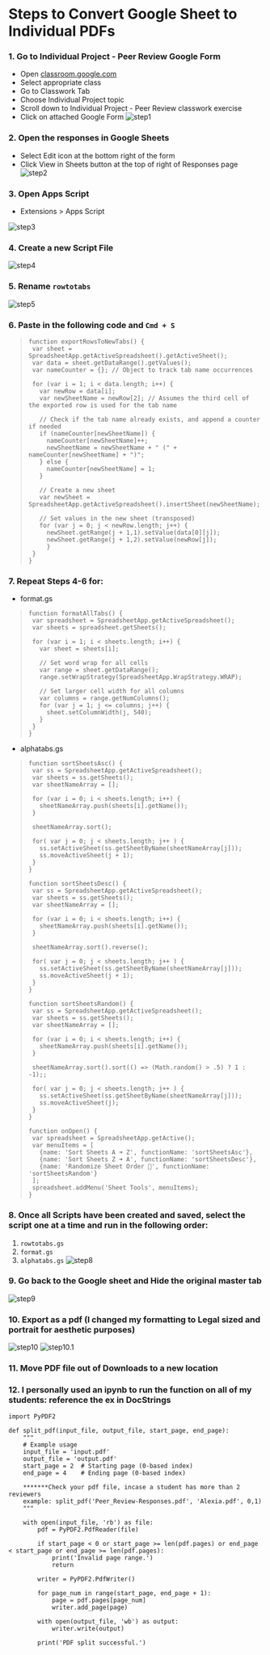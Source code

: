 # Steps to Convert Google Sheet to Individual PDFs

### 1. Go to Individual Project - Peer Review Google Form
- Open <a href = "https://www.classroom.google.com">classroom.google.com</a>
- Select appropriate class
- Go to Classwork Tab
- Choose Individual Project topic
- Scroll down to Individual Project - Peer Review classwork exercise 
- Click on attached Google Form
![step1](https://i.pinimg.com/originals/14/a6/bb/14a6bb42a084fc72cab7ca432b752ead.png)

### 2. Open the responses in Google Sheets
- Select Edit icon at the bottom right of the form
- Click View in Sheets button at the top of right of Responses page
![step2](https://i.pinimg.com/originals/12/79/f9/1279f9b37efb5435c309fe8efe1e834f.png)

### 3. Open Apps Script
- Extensions > Apps Script

![step3](https://i.pinimg.com/originals/92/88/31/928831c9e41e362b61f5e97053e01ee5.png)

### 4. Create a new Script File
![step4](https://i.pinimg.com/originals/c7/49/30/c74930cdbfad98b0d60f034dff784040.png)

### 5. Rename `rowtotabs`

![step5](https://i.pinimg.com/originals/18/af/e1/18afe1e7c2a01136264ba4d86e1c6690.png)

### 6. Paste in the following code and `Cmd + S`
>```
>function exportRowsToNewTabs() {
>  var sheet = SpreadsheetApp.getActiveSpreadsheet().getActiveSheet();
>  var data = sheet.getDataRange().getValues();
>  var nameCounter = {}; // Object to track tab name occurrences
>  
>  for (var i = 1; i < data.length; i++) {
>    var newRow = data[i];
>    var newSheetName = newRow[2]; // Assumes the third cell of the exported row is used for the tab name
>    
>    // Check if the tab name already exists, and append a counter if needed
>    if (nameCounter[newSheetName]) {
>      nameCounter[newSheetName]++;
>      newSheetName = newSheetName + " (" + nameCounter[newSheetName] + ")";
>    } else {
>      nameCounter[newSheetName] = 1;
>    }
>    
>    // Create a new sheet
>    var newSheet = SpreadsheetApp.getActiveSpreadsheet().insertSheet(newSheetName);
>    
>    // Set values in the new sheet (transposed)
>    for (var j = 0; j < newRow.length; j++) {
>      newSheet.getRange(j + 1,1).setValue(data[0][j]);
>      newSheet.getRange(j + 1,2).setValue(newRow[j]);
>      }
>  }
>}
>
>```

### 7. Repeat Steps 4-6 for:

- format.gs
>```
>function formatAllTabs() {
>  var spreadsheet = SpreadsheetApp.getActiveSpreadsheet();
>  var sheets = spreadsheet.getSheets();
>  
>  for (var i = 1; i < sheets.length; i++) {
>    var sheet = sheets[i];
>    
>    // Set word wrap for all cells
>    var range = sheet.getDataRange();
>    range.setWrapStrategy(SpreadsheetApp.WrapStrategy.WRAP);
>    
>    // Set larger cell width for all columns
>    var columns = range.getNumColumns();
>    for (var j = 1; j <= columns; j++) {
>      sheet.setColumnWidth(j, 540);
>    }
>  }
>}
>
>```

- alphatabs.gs
>```
>function sortSheetsAsc() {
>  var ss = SpreadsheetApp.getActiveSpreadsheet();
>  var sheets = ss.getSheets();
>  var sheetNameArray = [];
>
>  for (var i = 0; i < sheets.length; i++) {
>    sheetNameArray.push(sheets[i].getName());
>  }
>
>  sheetNameArray.sort();
>
>  for( var j = 0; j < sheets.length; j++ ) {
>    ss.setActiveSheet(ss.getSheetByName(sheetNameArray[j]));
>    ss.moveActiveSheet(j + 1);
>  }
>}
>
>function sortSheetsDesc() {
>  var ss = SpreadsheetApp.getActiveSpreadsheet();
>  var sheets = ss.getSheets();
>  var sheetNameArray = [];
>
>  for (var i = 0; i < sheets.length; i++) {
>    sheetNameArray.push(sheets[i].getName());
>  }
>
>  sheetNameArray.sort().reverse();
>
>  for( var j = 0; j < sheets.length; j++ ) {
>    ss.setActiveSheet(ss.getSheetByName(sheetNameArray[j]));
>    ss.moveActiveSheet(j + 1);
>  }
>}
>
>function sortSheetsRandom() {
>  var ss = SpreadsheetApp.getActiveSpreadsheet();
>  var sheets = ss.getSheets();
>  var sheetNameArray = [];
>
>  for (var i = 0; i < sheets.length; i++) {
>    sheetNameArray.push(sheets[i].getName());
>  }
>
>  sheetNameArray.sort().sort(() => (Math.random() > .5) ? 1 : -1);;
>
>  for( var j = 0; j < sheets.length; j++ ) {
>    ss.setActiveSheet(ss.getSheetByName(sheetNameArray[j]));
>    ss.moveActiveSheet(j);
>  }
>}
>
>function onOpen() {
>  var spreadsheet = SpreadsheetApp.getActive();
>  var menuItems = [
>    {name: 'Sort Sheets A ➜ Z', functionName: 'sortSheetsAsc'},
>    {name: 'Sort Sheets Z ➜ A', functionName: 'sortSheetsDesc'},
>    {name: 'Randomize Sheet Order 🎲', functionName: 'sortSheetsRandom'}
>  ];
>  spreadsheet.addMenu('Sheet Tools', menuItems);
>}
>```

### 8. Once all Scripts have been created and **saved**, select the script one at a time and run in the following order: 
1. `rowtotabs.gs`
2. `format.gs`
3. `alphatabs.gs`
![step8](https://i.pinimg.com/originals/72/3a/fc/723afcc1b3b5c5f6ad14581aca526093.png)

### 9. Go back to the Google sheet and Hide the original master tab
![step9](https://i.pinimg.com/originals/97/93/ed/9793ed14962451ad5bd6e11cbb76d78b.png)

### 10. Export as a pdf (I changed my formatting to Legal sized and portrait for aesthetic purposes)
![step10](https://i.pinimg.com/originals/88/43/5c/88435c5df19cebf902d05a47e6e73cbe.png)
![step10.1](https://i.pinimg.com/originals/74/e7/13/74e7139f6c0acdedb2167b25ba4c3fa2.png)

### 11. Move PDF file out of Downloads to a new location


### 12. I personally used an ipynb to run the function on all of my students: reference the ex in DocStrings

```
import PyPDF2

def split_pdf(input_file, output_file, start_page, end_page):
    """
    # Example usage
    input_file = 'input.pdf'
    output_file = 'output.pdf'
    start_page = 2  # Starting page (0-based index)
    end_page = 4    # Ending page (0-based index)
    
    *******Check your pdf file, incase a student has more than 2 reviewers
    example: split_pdf('Peer_Review-Responses.pdf', 'Alexia.pdf', 0,1)
    """

    with open(input_file, 'rb') as file:
        pdf = PyPDF2.PdfReader(file)
        
        if start_page < 0 or start_page >= len(pdf.pages) or end_page < start_page or end_page >= len(pdf.pages):
            print('Invalid page range.')
            return
        
        writer = PyPDF2.PdfWriter()
        
        for page_num in range(start_page, end_page + 1):
            page = pdf.pages[page_num]
            writer.add_page(page)
        
        with open(output_file, 'wb') as output:
            writer.write(output)
        
        print('PDF split successful.')
```
